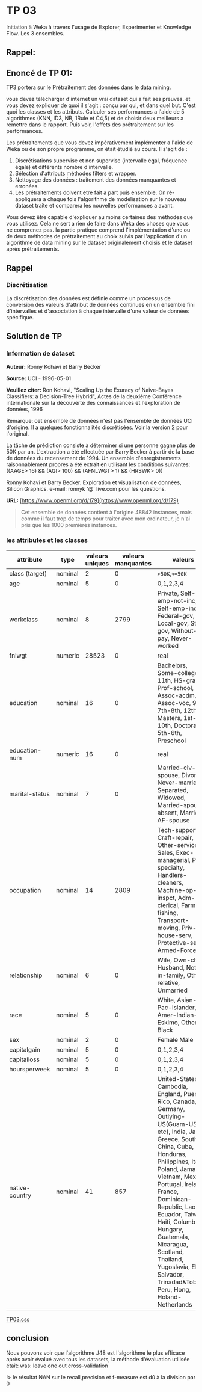 # TP 03

Initiation à Weka à travers l'usage de Explorer, Experimenter et Knowledge Flow. Les 3 ensembles.

## Rappel:

## Enoncé de TP 01: 


TP3 portera sur le Prétraitement des données dans le data mining.

vous devez télécharger d'internet un vrai dataset qui a fait ses preuves.
et vous devez expliquer de quoi il s'agit : conçu par qui, et dans quel but. C'est quoi les classes et les attributs. 
Calculer ses performances a l'aide de 5 algorithmes (KNN, ID3, NB, 1Rule et C4,5) et de choisir deux meilleurs a remettre dans le rapport.
Puis voir, l'effets des prétraitement sur les performances.

Les prétraitements que vous devez impérativement implémenter a l'aide de Weka ou de son propre programme, on était étudié au cours. Il s'agit de :
1. Discrétisations supervise et non supervise (intervalle égal, fréquence égale) et différents nombre d'intervalle.
2. Sélection d'attributs méthodes filters et wrapper.
3. Nettoyage des données : traitement des données manquantes et erronées.
4. Les prétraitements doivent etre fait a part puis ensemble. On ré-appliquera a chaque fois l'algorithme de modélisation sur le nouveau dataset traite et comparera les nouvelles performances a avant.

Vous devez être capable d'expliquer au moins certaines des méthodes que vous utilisez. Cela ne sert a rien de faire dans Weka des choses que vous ne comprenez pas. 
la partie pratique comprend l'implémentation d'une ou de deux méthodes de prétraitement au choix suivis par l'application d'un algorithme de data mining sur le dataset originalement choisis et le dataset après prétraitements.

## Rappel

### Discrétisation
La discrétisation des données est définie comme un processus de conversion des valeurs d'attribut de données continues en un ensemble fini d'intervalles et d'association à chaque intervalle d'une valeur de données spécifique.

## Solution de TP

### Information de dataset

**Auteur:** Ronny Kohavi et Barry Becker

**Source:** UCI - 1996-05-01

**Veuillez citer:** Ron Kohavi, "Scaling Up the Exuracy of Naive-Bayes Classifiers: a Decision-Tree Hybrid", Actes de la deuxième Conférence internationale sur la découverte des connaissances et l'exploration de données, 1996


Remarque: cet ensemble de données n'est pas l'ensemble de données UCI d'origine. Il a quelques fonctionnalités discrétisées. Voir la version 2 pour l'original.

La tâche de prédiction consiste à déterminer si une personne gagne plus de 50K par an. L'extraction a été effectuée par Barry Becker à partir de la base de données du recensement de 1994. Un ensemble d'enregistrements raisonnablement propres a été extrait en utilisant les conditions suivantes: ((AAGE> 16) && (AGI> 100) && (AFNLWGT> 1) && (HRSWK> 0))

Ronny Kohavi et Barry Becker. Exploration et visualisation de données, Silicon Graphics.
e-mail: ronnyk '@' live.com pour les questions.

**URL:** [https://www.openml.org/d/179](https://www.openml.org/d/179)

> Cet ensemble de données contient à l'origine 48842 instances, mais comme il faut trop de temps pour traiter avec mon ordinateur, je n'ai pris que les 1000 premières instances.

### les attributes et les classes


|attribute|type|valeurs uniques|valeurs manquantes|valeurs|
|---|---|---|---|---|
|class (target)|nominal|2 |0 |`>50K`,`<=50K`|
|age|nominal|5 |0 |0,1,2,3,4|
|workclass|nominal|8 |2799 |Private, Self-emp-not-inc, Self-emp-inc, Federal-gov, Local-gov, State-gov, Without-pay, Never-worked|
|fnlwgt|numeric|28523 |0 |real|
|education|nominal|16 |0 |Bachelors, Some-college, 11th, HS-grad, Prof-school, Assoc-acdm, Assoc-voc, 9th, 7th-8th, 12th, Masters, 1st-4th, 10th, Doctorate, 5th-6th, Preschool|
|education-num|numeric|16 |0 |real|
|marital-status|nominal|7 |0 |Married-civ-spouse, Divorced, Never-married, Separated, Widowed, Married-spouse-absent, Married-AF-spouse|
|occupation|nominal|14 |2809 |Tech-support, Craft-repair, Other-service, Sales, Exec-managerial, Prof-specialty, Handlers-cleaners, Machine-op-inspct, Adm-clerical, Farming-fishing, Transport-moving, Priv-house-serv, Protective-serv, Armed-Forces|
|relationship|nominal|6 |0 |Wife, Own-child, Husband, Not-in-family, Other-relative, Unmarried|
|race|nominal|5 |0 |White, Asian-Pac-Islander, Amer-Indian-Eskimo, Other, Black|
|sex|nominal|2 |0 |Female Male|
|capitalgain|nominal|5 |0 |0,1,2,3,4|
|capitalloss|nominal|5 |0 |0,1,2,3,4|
|hoursperweek|nominal|5 |0 |0,1,2,3,4|
|native-country|nominal|41 |857 |United-States, Cambodia, England, Puerto-Rico, Canada, Germany, Outlying-US(Guam-USVI-etc), India, Japan, Greece, South, China, Cuba, Iran, Honduras, Philippines, Italy, Poland, Jamaica, Vietnam, Mexico, Portugal, Ireland, France, Dominican-Republic, Laos, Ecuador, Taiwan, Haiti, Columbia, Hungary, Guatemala, Nicaragua, Scotland, Thailand, Yugoslavia, El-Salvador, Trinadad&Tobago, Peru, Hong, Holand-Netherlands|


[TP03.css](TPs/TP03.md ':include')


## conclusion 

Nous pouvons voir que l'algorithme J48 est l'algorithme le plus efficace après avoir évalué avec tous 
les datasets, la méthode d'évaluation utilisée était: 
was: leave one out cross-validation 

!> le résultat NAN sur le recall,precision et f-measure est dû à la division par 0
